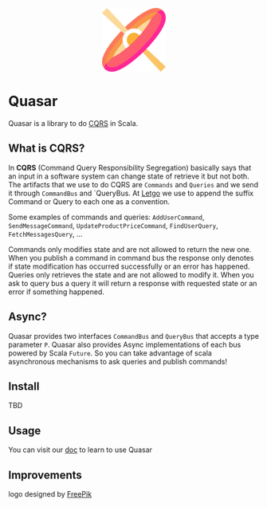 <p align="center">
<img src="doc/image/quasar.png"/>
</p>

# Quasar

Quasar is a library to do [CQRS](https://martinfowler.com/bliki/CQRS.html) in Scala.

## What is CQRS?
In **CQRS** (Command Query Responsibility Segregation) basically says that an input in a software system can change state of retrieve it but not both.
The artifacts that we use to do CQRS are `Commands` and `Queries` and we send it through `CommandBus` and `QueryBus. At [Letgo](https://www.letgo.com) we use to append the suffix Command or Query to each one as a convention.

Some examples of commands and queries: `AddUserCommand`, `SendMessageCommand`, `UpdateProductPriceCommand`, `FindUserQuery`, `FetchMessagesQuery`, ... 

Commands only modifies state and are not allowed to return the new one. When you publish a command in command bus the response only denotes if state modification has occurred successfully or an error has happened.
Queries only retrieves the state and are not allowed to modify it. When you ask to query bus a query it will return a response with requested state or an error if something happened.

## Async?

Quasar provides two interfaces `CommandBus` and `QueryBus` that accepts a type parameter `P`. Quasar also provides Async implementations of each bus powered by Scala `Future`. So you can take advantage of scala asynchronous mechanisms to ask queries and publish commands! 

## Install

TBD

## Usage

You can visit our [doc](doc/index.md) to learn to use Quasar

## Improvements

logo designed by [FreePik](https://www.flaticon.com/authors/freepik)
